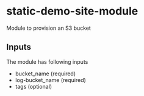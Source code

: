 # static-demo-site-module
Module to provision an S3 bucket

## Inputs
The module has following inputs

- bucket_name (required)
- log-bucket_name (required)
- tags (optional)